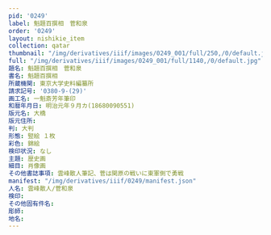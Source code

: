 ```yaml
---
pid: '0249'
label: 魁題百撰相　菅和泉
order: '0249'
layout: nishikie_item
collection: qatar
thumbnail: "/img/derivatives/iiif/images/0249_001/full/250,/0/default.jpg"
full: "/img/derivatives/iiif/images/0249_001/full/1140,/0/default.jpg"
題名: 魁題百撰相　菅和泉
書名: 魁題百撰相
所蔵機関: 東京大学史料編纂所
請求記号: '0380-9-(29)'
画工名: 一魁斎芳年筆印
和暦年月日: 明治元年９月カ(18680090551)
版元名: 大橋
版元住所: 
判: 大判
形態: 竪絵 １枚
彩色: 錦絵
検印状況: なし
主題: 歴史画
細目: 肖像画
その他書誌事項: 雲峰散人筆記、菅は関原の戦いに東軍側で勇戦
manifest: "/img/derivatives/iiif/0249/manifest.json"
人名: 雲峰散人/菅和泉
検印: 
その他固有件名: 
彫師: 
地名: 
---
```

